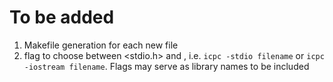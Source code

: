 # To be added
1. Makefile generation for each new file
2. flag to choose between <stdio.h> and <iostream>, i.e. `icpc -stdio filename` or `icpc -iostream filename`. Flags may serve as library names to be included